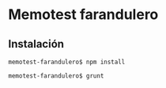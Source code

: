 # Memotest farandulero

## Instalación

```shell
memotest-farandulero$ npm install
```
```shell
memotest-farandulero$ grunt
```
